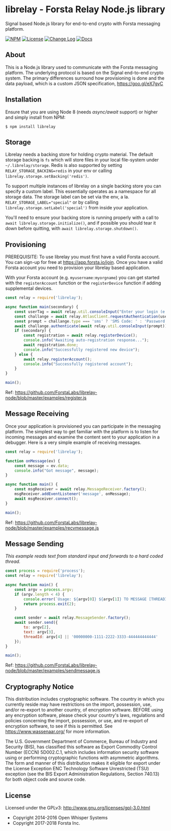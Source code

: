 librelay - Forsta Relay Node.js library
========
Signal based Node.js library for end-to-end crypto with Forsta messaging platform.


[![NPM](https://img.shields.io/npm/v/librelay.svg)](https://www.npmjs.com/package/librelay)
[![License](https://img.shields.io/npm/l/librelay.svg)](https://github.com/ForstaLabs/librelay-node)
[![Change Log](https://img.shields.io/badge/change-log-blue.svg)](https://github.com/ForstaLabs/librelay-node/blob/master/CHANGELOG.md)
[![Docs](https://img.shields.io/badge/docs-api-lightgrey.svg)](https://forstalabs.github.io/librelay-node/librelay/5.2.0/index.html)


About
--------
This is a Node.js library used to communicate with the Forsta messaging
platform.  The underlying protocol is based on the Signal end-to-end
crypto system.  The primary differences surround how provisioning is done
and the data payload, which is a custom JSON specification,
<https://goo.gl/eX7gyC>


Installation
--------
Ensure that you are using Node 8 (needs *async/await* support) or higher and
simply install from NPM:

    $ npm install librelay


Storage
--------
Librelay needs a backing store for holding crypto material.  The default
storage backing is `fs` which will store files in your local file-system
under `~/.librelay/storage`.  Redis is also supported by setting
`RELAY_STORAGE_BACKING=redis` in your env or calling
`librelay.storage.setBacking('redis')`.

To support multiple instances of librelay on a single backing store you can
specify a custom label.  This essentially operates as a namespace for all
storage data.  The storage label can be set via the env, a la.
`RELAY_STORAGE_LABEL="special"` or by calling `librelay.storage.setLabel('special')`
from inside your application.

You'll need to ensure your backing store is running properly with a call 
to `await librelay.storage.initialize()`, and if possible you should
tear it down before quitting, with `await librelay.storage.shutdown()`.


Provisioning
-------
PREREQUISITE: To use librelay you must first have a valid Forsta account.  You
can sign-up for free at <https://app.forsta.io/join>.  Once you have a valid
Forsta account you need to provision your librelay based application. 

With your Forsta account (e.g. `myusername:myorgname`) you can get started
with the `registerAccount` function or the `registerDevice` function if adding
supplemental devices.

```javascript
const relay = require('librelay');

async function main(secondary) {
    const userTag = await relay.util.consoleInput("Enter your login (e.g user:org): ");
    const challange = await relay.AtlasClient.requestAuthentication(userTag);
    const prompt = challange.type === 'sms' ? 'SMS Code: ' : 'Password: ';
    await challange.authenticate(await relay.util.consoleInput(prompt));
    if (secondary) {
        const registration = await relay.registerDevice();
        console.info("Awaiting auto-registration response...");
        await registration.done;
        console.info("Successfully registered new device");
    } else {
        await relay.registerAccount();
        console.info("Successfully registered account");
    }
}

main();
```
Ref: <https://github.com/ForstaLabs/librelay-node/blob/master/examples/register.js>


Message Receiving
-------
Once your application is provisioned you can participate in the messaging
platform.   The simplest way to get familiar with the platform is to listen
for incoming messages and examine the content sent to your application in a
debugger.   Here is a very simple example of receiving messages.

```javascript
const relay = require('librelay');

function onMessage(ev) {
    const message = ev.data;
    console.info("Got message", message);
}

async function main() {
    const msgReceiver = await relay.MessageReceiver.factory();
    msgReceiver.addEventListener('message', onMessage);
    await msgReceiver.connect();
}

main();
```
Ref: <https://github.com/ForstaLabs/librelay-node/blob/master/examples/recvmessage.js>


Message Sending
-------
*This example reads text from standard input and forwards to a hard coded
thread.*
```javascript
const process = require('process');
const relay = require('librelay');

async function main() {
    const argv = process.argv;
    if (argv.length < 4) {
        console.error(`Usage: ${argv[0]} ${argv[1]} TO MESSAGE [THREADID]`);
        return process.exit(2);
    }

    const sender = await relay.MessageSender.factory();
    await sender.send({
        to: argv[2],
        text: argv[3],
        threadId: argv[4] || '00000000-1111-2222-3333-444444444444'
    });
}

main();
```
Ref: <https://github.com/ForstaLabs/librelay-node/blob/master/examples/sendmessage.js>


Cryptography Notice
--------
This distribution includes cryptographic software. The country in which you
currently reside may have restrictions on the import, possession, use, and/or
re-export to another country, of encryption software.  BEFORE using any
encryption software, please check your country's laws, regulations and
policies concerning the import, possession, or use, and re-export of
encryption software, to see if this is permitted.  See
<https://www.wassenaar.org/> for more information.

The U.S. Government Department of Commerce, Bureau of Industry and Security
(BIS), has classified this software as Export Commodity Control Number (ECCN)
5D002.C.1, which includes information security software using or performing
cryptographic functions with asymmetric algorithms.  The form and manner of
this distribution makes it eligible for export under the License Exception ENC
Technology Software Unrestricted (TSU) exception (see the BIS Export
Administration Regulations, Section 740.13) for both object code and source code.


License
--------
Licensed under the GPLv3: http://www.gnu.org/licenses/gpl-3.0.html

* Copyright 2014-2016 Open Whisper Systems
* Copyright 2017-2018 Forsta Inc.

